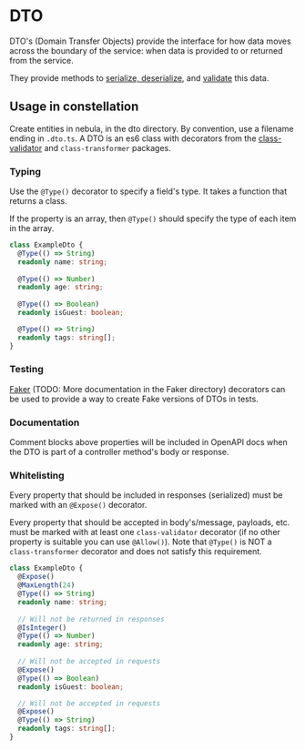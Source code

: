 # DTO

DTO's (Domain Transfer Objects) provide the interface for how data moves across the boundary of the service: when data is provided to or returned from the service.

They provide methods to [serialize, deserialize](https://docs.nestjs.com/techniques/serialization), and [validate](https://docs.nestjs.com/techniques/validation) this data.

## Usage in constellation

Create entities in nebula, in the dto directory. By convention, use a filename ending in `.dto.ts`. A DTO is an es6 class with decorators from the [class-validator](https://github.com/typestack/class-validator) and `class-transformer` packages.

### Typing

Use the `@Type()` decorator to specify a field's type. It takes a function that returns a class.

If the property is an array, then `@Type()` should specify the type of each item in the array.

```typescript
class ExampleDto {
  @Type(() => String)
  readonly name: string;
  
  @Type(() => Number)
  readonly age: string;
  
  @Type(() => Boolean)
  readonly isGuest: boolean;

  @Type(() => String)
  readonly tags: string[];
}
```

### Testing
[Faker](/libs/nebula/src/testing/data/fakers) (TODO: More documentation in the Faker directory) decorators can be used to provide a way to create Fake versions of DTOs in tests.

### Documentation

Comment blocks above properties will be included in OpenAPI docs when the DTO is part of a controller method's body or response.

### Whitelisting

Every property that should be included in responses (serialized) must be marked with an `@Expose()` decorator.

Every property that should be accepted in body's/message, payloads, etc. must be marked with at least one `class-validator` decorator (if no other property is suitable you can use `@Allow()`). Note that `@Type()` is NOT a `class-transformer` decorator and does not satisfy this requirement.

```typescript
class ExampleDto {
  @Expose()
  @MaxLength(24)
  @Type(() => String)
  readonly name: string;
  
  // Will not be returned in responses
  @IsInteger()
  @Type(() => Number)
  readonly age: string;
  
  // Will not be accepted in requests
  @Expose()
  @Type(() => Boolean)
  readonly isGuest: boolean;

  // Will not be accepted in requests
  @Expose()
  @Type(() => String)
  readonly tags: string[];
}
```
